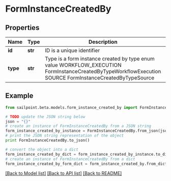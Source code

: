 # FormInstanceCreatedBy


## Properties
Name | Type | Description | Notes
------------ | ------------- | ------------- | -------------
**id** | **str** | ID is a unique identifier | [optional] 
**type** | **str** | Type is a form instance created by type enum value WORKFLOW_EXECUTION FormInstanceCreatedByTypeWorkflowExecution SOURCE FormInstanceCreatedByTypeSource | [optional] 

## Example

```python
from sailpoint.beta.models.form_instance_created_by import FormInstanceCreatedBy

# TODO update the JSON string below
json = "{}"
# create an instance of FormInstanceCreatedBy from a JSON string
form_instance_created_by_instance = FormInstanceCreatedBy.from_json(json)
# print the JSON string representation of the object
print FormInstanceCreatedBy.to_json()

# convert the object into a dict
form_instance_created_by_dict = form_instance_created_by_instance.to_dict()
# create an instance of FormInstanceCreatedBy from a dict
form_instance_created_by_form_dict = form_instance_created_by.from_dict(form_instance_created_by_dict)
```
[[Back to Model list]](../README.md#documentation-for-models) [[Back to API list]](../README.md#documentation-for-api-endpoints) [[Back to README]](../README.md)


